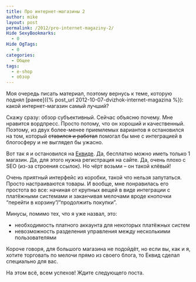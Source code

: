 ```yaml
---
title: Про интернет-магазины 2
author: mike
layout: post
permalink: /2012/pro-internet-magaziny-2/
Hide SexyBookmarks:
  - 0
Hide OgTags:
  - 0
categories:
  - Общее
tags:
  - e-shop
  - обзор
---
```

Моя очередь писать материал, поэтому вернусь к теме, которую поднял [ранее]({% post_url 2012-10-07-dvizhok-internet-magazina %}): какой интернет-магазин самый лучший?

Скажу сразу: обзор субъективный. Сейчас объясню почему. Мне нравится вордпресс. Просто потому, что он хороший и качественный. Поэтому, из двух более-менее приемлемых вариантов я остановился на том, который <del>ставился и работал</del> помогал бы мне с интеграцией в блогосферу и не выглядел бы ужасно.

Вот так я и остановился на <a href="http://ecwid.com/" target="_blank">Еквиде</a>. Да, бесплатно можно иметь только 1 магазин. Да, для этого нужна регистрация на сайте. Да, очень плохо с SEO (из-за строения ссылок). Но чёрт возьми &#8211; он такой клёвый!

Очень приятный интерфейс из коробки, такой что нельзя запутаться. Просто настраиваются товары. И вообще, мне понравилась его простота во все: начиная от крупных вещей в виде интеграции с платёжными системами и заканчивая мелочами вроде кнопочки &#8220;перейти в корзину&#8221;/&#8221;продолжить покупки&#8221;.

Минусы, помимо тех, что я уже назвал, это:

  * необходимость платного аккаунта для некоторых платёжных систем
  * невозможность разделения управления между несколькими пользователями

Короче говоря, для большого магазина не подойдёт, но если вы, как и я, хотите торговать по мелочи прямо из своего блога, то Еквид сделал специально для вас.

На этом всё, всем успехов! Ждите следующего поста.
